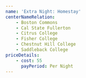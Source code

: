 ```yaml
---
name: 'Extra Night: Homestay'
centerNameRelation:
    - Boston Commons
    - Cal State Fullerton
    - Citrus College
    - Fisher College
    - Chestnut Hill College
    - Saddleback College
priceDetails:
    - cost: 55
      payPeriod: Per Night
---
```

